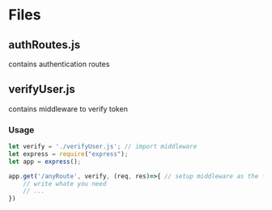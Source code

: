 # Files

## authRoutes.js

contains authentication routes

## verifyUser.js

contains middleware to verify token

### Usage

```javascript
let verify = './verifyUser.js'; // import middleware
let express = require("express");
let app = express();

app.get('/anyRoute', verify, (req, res)=>{ // setup middleware as the first one so it can check token before making any functionality
    // write whate you need 
    // ...
})


```